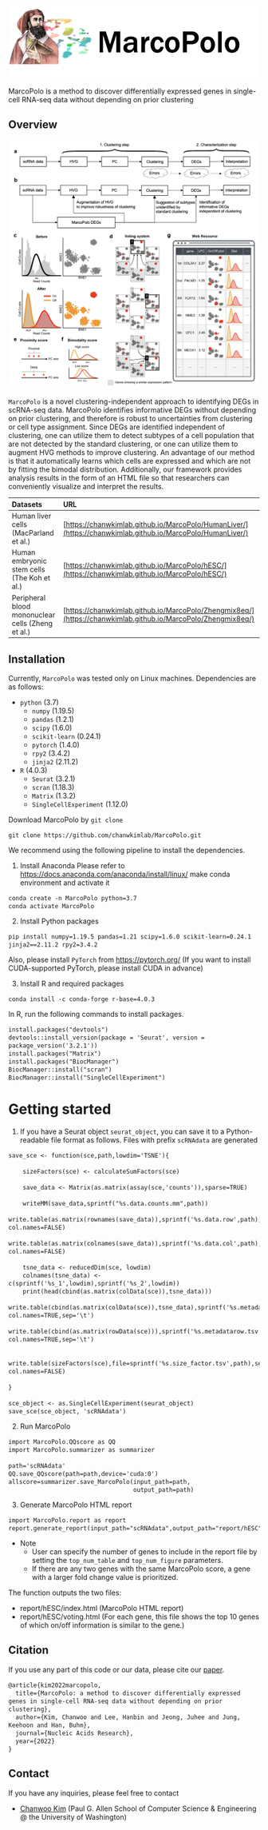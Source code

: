

![MarcoPolo](github_images/mp.png)

MarcoPolo is a method to discover differentially expressed genes in single-cell RNA-seq data without depending on prior clustering



## Overview


<img src="github_images/overview.png" width="700">


`MarcoPolo` is a novel clustering-independent approach to identifying DEGs in scRNA-seq data. MarcoPolo identifies informative DEGs without depending on prior clustering, and therefore is robust to uncertainties from clustering or cell type assignment. Since DEGs are identified independent of clustering, one can utilize them to detect subtypes of a cell population that are not detected by the standard clustering, or one can utilize them to augment HVG methods to improve clustering. An advantage of our method is that it automatically learns which cells are expressed and which are not by fitting the bimodal distribution. Additionally, our framework provides analysis results in the form of an HTML file so that researchers can conveniently visualize and interpret the results.

|Datasets|URL|
|:---|:---|
|Human liver cells (MacParland et al.)|[https://chanwkimlab.github.io/MarcoPolo/HumanLiver/](https://chanwkimlab.github.io/MarcoPolo/HumanLiver/)|
|Human embryonic stem cells (The Koh et al.)|[https://chanwkimlab.github.io/MarcoPolo/hESC/](https://chanwkimlab.github.io/MarcoPolo/hESC/)|
|Peripheral blood mononuclear cells (Zheng et al.)|[https://chanwkimlab.github.io/MarcoPolo/Zhengmix8eq/](https://chanwkimlab.github.io/MarcoPolo/Zhengmix8eq/)|

## Installation

Currently, `MarcoPolo` was tested only on Linux machines.
Dependencies are as follows:
* `python` (3.7)
    * `numpy` (1.19.5)
    * `pandas` (1.2.1)
    * `scipy` (1.6.0)
    * `scikit-learn` (0.24.1)
    * `pytorch` (1.4.0)
    * `rpy2` (3.4.2)
    * `jinja2` (2.11.2)
* `R` (4.0.3)
    * `Seurat` (3.2.1)
    * `scran` (1.18.3)
    * `Matrix` (1.3.2)
    * `SingleCellExperiment` (1.12.0)

Download MarcoPolo by `git clone`
```
git clone https://github.com/chanwkimlab/MarcoPolo.git
```

We recommend using the following pipeline to install the dependencies.

1. Install Anaconda
Please refer to https://docs.anaconda.com/anaconda/install/linux/
make conda environment and activate it
```
conda create -n MarcoPolo python=3.7
conda activate MarcoPolo
```

2. Install Python packages
```
pip install numpy=1.19.5 pandas=1.21 scipy=1.6.0 scikit-learn=0.24.1 jinja2==2.11.2 rpy2=3.4.2
```
Also, please install `PyTorch` from https://pytorch.org/ (If you want to install CUDA-supported PyTorch, please install CUDA in advance)

3. Install R and required packages
```
conda install -c conda-forge r-base=4.0.3
```
In R, run the following commands to install packages.
```
install.packages("devtools")
devtools::install_version(package = 'Seurat', version = package_version('3.2.1'))
install.packages("Matrix")
install.packages("BiocManager")
BiocManager::install("scran")
BiocManager::install("SingleCellExperiment")
```

# Getting started

1. If you have a Seurat object `seurat_object`, you can save it to a Python-readable file format as follows. Files with prefix `scRNAdata` are generated

```
save_sce <- function(sce,path,lowdim='TSNE'){
    
    sizeFactors(sce) <- calculateSumFactors(sce)
    
    save_data <- Matrix(as.matrix(assay(sce,'counts')),sparse=TRUE)
    
    writeMM(save_data,sprintf("%s.data.counts.mm",path))
    write.table(as.matrix(rownames(save_data)),sprintf('%s.data.row',path),row.names=FALSE, col.names=FALSE)
    write.table(as.matrix(colnames(save_data)),sprintf('%s.data.col',path),row.names=FALSE, col.names=FALSE)
    
    tsne_data <- reducedDim(sce, lowdim)
    colnames(tsne_data) <- c(sprintf('%s_1',lowdim),sprintf('%s_2',lowdim))
    print(head(cbind(as.matrix(colData(sce)),tsne_data)))
    write.table(cbind(as.matrix(colData(sce)),tsne_data),sprintf('%s.metadatacol.tsv',path),row.names=TRUE, col.names=TRUE,sep='\t')    
    write.table(cbind(as.matrix(rowData(sce))),sprintf('%s.metadatarow.tsv',path),row.names=TRUE, col.names=TRUE,sep='\t')    
    
    write.table(sizeFactors(sce),file=sprintf('%s.size_factor.tsv',path),sep='\t',row.names=FALSE, col.names=FALSE)    

}

sce_object <- as.SingleCellExperiment(seurat_object)
save_sce(sce_object, 'scRNAdata')

```

2. Run MarcoPolo

```
import MarcoPolo.QQscore as QQ
import MarcoPolo.summarizer as summarizer

path='scRNAdata'
QQ.save_QQscore(path=path,device='cuda:0')
allscore=summarizer.save_MarcoPolo(input_path=path,
                                   output_path=path)
```

3. Generate MarcoPolo HTML report
```
import MarcoPolo.report as report
report.generate_report(input_path="scRNAdata",output_path="report/hESC",top_num_table=1000,top_num_figure=1000)
```
- Note
    - User can specify the number of genes to include in the report file by setting the `top_num_table` and `top_num_figure` parameters.
    - If there are any two genes with the same MarcoPolo score, a gene with a larger fold change value is prioritized.

The function outputs the two files:
- report/hESC/index.html (MarcoPolo HTML report)
- report/hESC/voting.html (For each gene, this file shows the top 10 genes of which on/off information is similar to the gene.)


## Citation
If you use any part of this code or our data, please cite our
[paper](https://doi.org/10.1093/nar/gkac216).
```
@article{kim2022marcopolo,
  title={MarcoPolo: a method to discover differentially expressed genes in single-cell RNA-seq data without depending on prior clustering},
  author={Kim, Chanwoo and Lee, Hanbin and Jeong, Juhee and Jung, Keehoon and Han, Buhm},
  journal={Nucleic Acids Research},
  year={2022}
}
```

## Contact
If you have any inquiries, please feel free to contact
- [Chanwoo Kim](https://chanwoo.kim) (Paul G. Allen School of Computer Science & Engineering @ the University of
  Washington)